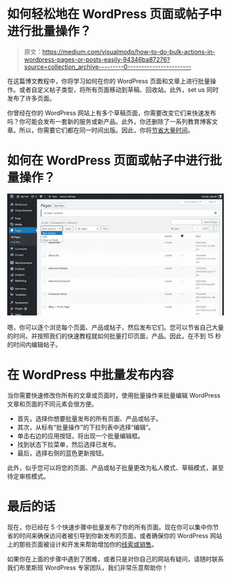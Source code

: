 # 如何轻松地在 WordPress 页面或帖子中进行批量操作？

> 原文：<https://medium.com/visualmodo/how-to-do-bulk-actions-in-wordpress-pages-or-posts-easily-94346ba87276?source=collection_archive---------0----------------------->

在这篇博文教程中，你将学习如何在你的 WordPress 页面和文章上进行批量操作。或者自定义帖子类型，将所有页面移动到草稿、回收站。此外，set us 同时发布了许多页面。

你曾经在你的 WordPress 网站上有多个草稿页面，你需要改变它们来快速发布吗？你可能会发布一套新的服务或新产品。此外，你还删除了一系列教育博客文章。所以，你需要它们都在同一时间出版。因此，你将[节省大量时间](https://visualmodo.com/power-tips-optimizing-website-for-search/)。

# 如何在 WordPress 页面或帖子中进行批量操作？

![](img/e47f4041709f3fb9747ffb0e52d4a8b9.png)

嗯，你可以逐个浏览每个页面、产品或帖子，然后发布它们。您可以节省自己大量的时间，并按照我们的快速教程就如何批量打印页面，产品。因此，在不到 15 秒的时间内编辑帖子。

# 在 WordPress 中批量发布内容

当你需要快速修改你所有的文章或页面时，使用批量操作来批量编辑 WordPress 文章和页面的不同元素会很方便。

*   首先，选择你想要批量发布的所有页面、产品或帖子。
*   其次，从标有“批量操作”的下拉列表中选择“编辑”。
*   单击右边的应用按钮，将出现一个批量编辑框。
*   找到状态下拉菜单，然后选择已发布。
*   最后，选择右侧的蓝色更新按钮。

此外，似乎您可以将您的页面、产品或帖子批量更改为私人模式、草稿模式，甚至待定审核模式。

# 最后的话

现在，你已经在 5 个快速步骤中批量发布了你的所有页面。现在你可以集中你节省的时间来确保访问者被引导到你新发布的页面，或者确保你的 WordPress 网站上的那些页面被设计和开发来帮助增加你的[线索或销售](https://en.wikipedia.org/?title=Sales_lead&redirect=no)。

如果你在上面的步骤中遇到了困难，或者只是对你自己的网站有疑问，请随时联系我们布里斯班 WordPress 专家团队，我们非常乐意帮助你！